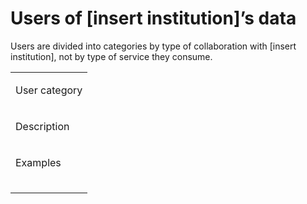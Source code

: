 Users of \[insert institution\]’s data
======================================

Users are divided into categories by type of collaboration with \[insert institution\], not by type of service they consume.

<table><colgroup><col style="width: 100%" /></colgroup><tbody><tr class="odd"><td><p>User category</p></td></tr><tr class="even"><td><p>Description</p></td></tr><tr class="odd"><td><p>Examples</p></td></tr><tr class="even"><td></td></tr><tr class="odd"><td></td></tr><tr class="even"><td></td></tr></tbody></table>

